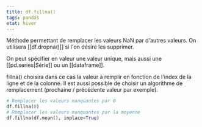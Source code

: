 ```yaml
---
title: df.fillna()
tags: pandas
etat: hiver
---
```


Méthode permettant de remplacer les valeurs NaN par d'autres valeurs.  On utilisera [[df.dropna()]] si l'on désire les supprimer.

On peut spécifier en valeur une valeur unique, mais aussi une [[pd.series\|Série]] ou un [[dataframe]]. 

fillna() choisira dans ce cas la valeur à remplir en fonction de l'index de la ligne et de la colonne. Il est aussi possible de choisir un algorithme de remplacement (prochaine / précédente valeur par exemple).

```python
# Remplacer les valeurs manquantes par 0
df.fillna(0)
# Remplacer les valeurs manquantes par la moyenne
df.fillna(df.mean(), inplace=True)
```